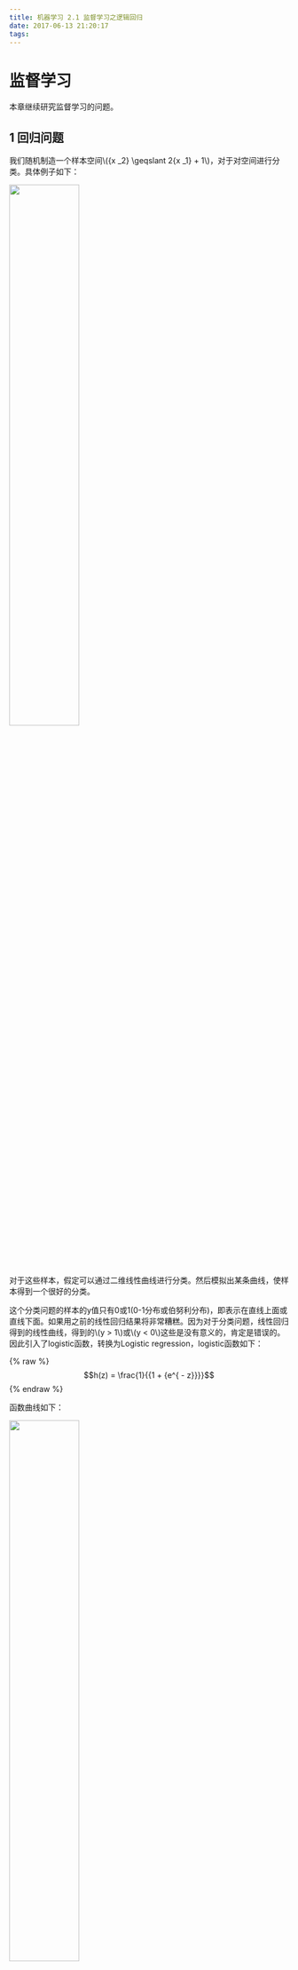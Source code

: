 ```yaml
---
title: 机器学习 2.1 监督学习之逻辑回归
date: 2017-06-13 21:20:17
tags:
---
```



<script type="text/javascript" src="/Users/zcy/Desktop/study/git/MathJax-master/MathJax.js?config=TeX-AMS-MML_HTMLorMML"></script>

# 监督学习

本章继续研究监督学习的问题。

## 1 回归问题

我们随机制造一个样本空间\\({x _2} \geqslant 2{x _1} + 1\\)，对于对空间进行分类。具体例子如下：

<img src="/images/机器学习/监督学习-分类问题样本.png" width=50% height=50% text-align=center/>

对于这些样本，假定可以通过二维线性曲线进行分类。然后模拟出某条曲线，使样本得到一个很好的分类。

这个分类问题的样本的y值只有0或1(0-1分布或伯努利分布)，即表示在直线上面或直线下面。如果用之前的线性回归结果将非常糟糕。因为对于分类问题，线性回归得到的线性曲线，得到的\\(y > 1\\)或\\(y < 0\\)这些是没有意义的，肯定是错误的。因此引入了logistic函数，转换为Logistic regression，logistic函数如下：

{% raw %}
$$h(z) = \frac{1}{{1 + {e^{ - z}}}}$$
{% endraw %}

函数曲线如下：

<img src="/images/机器学习/监督学习-分类问题辅助函数.png" width=50% height=50% text-align=center/>

如果我们设置\\(z = {\theta _1}{x _1} + {\theta _0} - {x _2}\\)。因此，对于分类问题就可以转化为：对于\\({x _2} \geqslant {\theta _1}{x _1} + {\theta _0}\\)就可以转化为h(z)趋向于0的程度，对于\\({x _2} \leqslant {\theta _1}{x _1} + {\theta _0}\\)就可以转化为h(z)趋向于1的程度。我们简化为如下公式:

{% raw %}
$$z = {\theta _1}{x _1} + {\theta _0}{x _0} + {\theta _2}{x _2} = {\theta ^T}x$$
{% endraw %}

其中,\\({x _0} = 1\\)，\\({\theta _2} =  - 1\\)。


## 2 回归问题推导
我们求辅助函数的导数，以备后来使用：

{% raw %}
$$h'(z) = (\frac{1}{{1 + {e^{ - z}}}})' =  - \frac{{ - {e^{ - z}}}}{{{{(1 + {e^{ - z}})}^2}}} = \frac{1}{{1 + {e^{ - z}}}}(1 - 1 + {e^{ - z}}) = h(z)(1 - h(z))$$
{% endraw %}

接下来我们从公式角度对问题进行建模分析与推导。

这里我们将我们的函数\\({h_\theta }(x)\\)转化为如下形式:

{% raw %}
$${h_\theta }(x) = \frac{1}{{1 + {e^{ - {\theta ^T}x}}}}$$
{% endraw %}

对于0-1分布，由于\\({h_\theta }(x)\\)只能为0或1。所以，在已知\\(x\\)和\\({\theta}\\)的情况下，我们可以认为有\\({h_\theta }(x)\\)的概率得到\\(y=1\\)。因此有如下公式：
{% raw %}
$$p(y = 1|x,\theta ) = {h_\theta }(x)$$
$$p(y = 0|x,\theta ) = 1 - {h_\theta }(x)$$
{% endraw %}

综合两个公式有如下公式：

{% raw %}
$$p(y|x,\theta ) = {h_\theta }{(x)^y}{(1 - {h _\theta }(x))^{(1 - y)}}$$
{% endraw %}
即在已经样本的情况下得到准确的\\(y\\)，即要使用极大释然方法，得到样本概率乘积的最大值,即得到下式的最大值：

{% raw %}
$$L(\theta ) = \prod\limits _{i = 1}^m {{h _\theta }{{(x{}^i)}^{{y^i}}}{{(1 - {h _\theta }({x^i}))}^{(1 - {y^i})}}} $$
{% endraw %}

取自然对数，对其中一个维度\\({\theta _j}\\)求偏导数，如下：

{% raw %}
$$\ell ({\theta _j}) = \frac{{\partial \ln (L(\theta ))}}{{\partial {\theta _j}}} = \frac{\partial } {{\partial {\theta _j}}}(\sum\limits _{i = 1}^m {({y^i}\ln ({h _\theta }(x{}^i)) + (1 - {y^i})} \ln (1 - {h _\theta }(x{}^i))))$$ 
{% endraw %}

我们使用一个辅助函数\\(z = {\theta ^T}x\\), 并且\\(\ln x\\)的倒数是\\(\frac{1}{x}\\)。
又由于复合函数有如下求导法则：

{% raw %}
$$\frac{{df(g(x))}}{{dx}} = \frac{{df(z)}}{{dz}}g(x)'$$
{% endraw %}

其中\\(z = g(x)\\)。。(这里再次强调下标识维度，上表是样本编号)。所以有：

{% raw %}
$$\ell ({\theta _j}) = \frac{{\partial L(\theta )}}{{\partial {\theta _j}}} = \frac{\partial }{{\partial {\theta _j}}}(\sum\limits _{i = 1}^m {({y^i}\ln ({h _\theta }(x{}^i)) + (1 - {y^i})} \ln (1 - {h _\theta }(x{}^i))))$$
{% endraw %}

这里设\\(z = {\theta ^T}x\\)，有：

{% raw %}
$$\ell ({\theta _j}) = \sum\limits _{i = 1}^m {({y^i}\frac{1}{{h(z)}}h'(z) + (1 - {y^i})} \frac{1}{{1 - h(z)}}( - h'(z)))$$
{% endraw %}

将之前的倒数公式带入其中,有:

{% raw %}
$$\ell ({\theta _j}) = \sum\limits _{i = 1}^m {(x _j^i(y - {h _\theta }({x^i})))} $$
{% endraw %}

因此这样就可以使用如下的式子学习样本值：

{% raw %}
$${\theta _j} = {\theta _j} + \alpha \sum\limits _{i = 1}^m {(x _j^i(y - {h _\theta }({x^i})))} $$
{% endraw %}

## 3 代码

从这一章开始讲代码从matlab转化更为通用的python。

我们选取合适的步长，当\\(J({\theta})\\)小于合适的阈值(这里配置为4)，就认为迭代完成。分类代码如下:

	import random
	import math
	import numpy as np
	from matplotlib import pyplot as plt
	k = 2
	b = 1
	x1_res = [-0.711, -0.2798, 0.4258, 0.4108, 0.0492, -0.842, -0.6036, -0.8394, 0.395, -0.8612, 0.806, 0.1476, 0.5464,
	          0.3992,
	          0.8326, 0.76, -0.7288, 0.0718, -0.4436, 0.8448, -0.017, -0.108, -0.4032, -0.9678, -0.4322, -0.9024, -0.0146,
	          -0.5346, -0.3808, 0.0498, 0.6376, -0.3946, 0.5896, -0.9504, 0.2046, -0.0994, 0.468, -0.9236, 0.0996, 0.4366,
	          -0.167, 0.9618, 0.5796, -0.383, 0.0254, -0.367, 0.0734, -0.8434, -0.9948, -0.0188]
	x2_res = [-0.5108, -0.1254, 0.6166, 0.5296, 0.5758, -0.5972, 0.3994, 0.9808, 0.7134, -0.9414, -0.098, -0.2778, 0.667,
	          0.1916, -0.0298, -0.5124, -0.509, -0.9754, 0.261, 0.4256, -0.7104, 0.8398, 0.7094, -0.5558, -0.799, 0.666,
	          0.392,
	          0.6688, 0.7832, 0.6372, -0.788, -0.1138, 0.0922, -0.6254, -0.1456, 0.3608, 0.4694, -0.8946, 0.9708, 0.8736,
	          -0.5254, 0.0252, 0.6554, -0.2486, 0.9064, -0.35, -0.7724, 0.131, 0.4446, 0.2468]
	          
	def make_samples(x0_arr,x1_arr,x2_arr,y_arr):
	  # classified by x_2 = 2*x_1 + 1 . (x_1,x_2) is the point of 2-D plane
	  # y is 0 or 1, means 'x_2 >= 2*x_1 + 1 '  or 'x_2 < 2*x_1 + 1'
	  for i in range(len(x1_res)):
	    x0_arr.append(1)
	    x1_arr.append(x1_res[i])
	    x2_arr.append(x2_res[i])
	    y_arr.append(0 if (x2_arr[i] >= k * x1_arr[i] + b ) else 1)
	
	def h(z):
	  return 1/(1 + math.exp(-1*z))
	
	def h_xita(x0,x1,x2,xita):
	  return h(transvection([x0,x1,x2], xita))
	
	def transvection(a,b):
	  return np.dot(a, b)
	
	def J(x0_arr,x1_arr,x2_arr,y_arr,xita):
	  sum = 0;
	  length = len(x1_arr)
	  for i in range(length):
	    sum = sum + ( h_xita(x0_arr[i],x1_arr[i],x2_arr[i],xita) - y_arr[0] )**2
	  return sum/2
	
	def updateXita(x0_arr,x1_arr,x2_arr,y_arr,xita,a,update_x):
	  sum = 0;
	  length = len(x0_arr)
	  for i in range(length):
	    sum = sum + ( y_arr[i] - h_xita(x0_arr[i],x1_arr[i],x2_arr[i],xita) ) * update_x[i]
	  return sum*a
	
	def showPic(k,b,point_x1_arr,point_x2_arr):
	  ## show line
	  X = np.arange(-1,1,0.001)
	  Y=[]
	  for i in range(X.size):
	    Y.append(k*X[i]+b)
	  plt.plot(X, Y, 'b--', label="logistic")
	  ## show points
	  for i in range(len(point_x1_arr)):
	    if(point_x2_arr[i]>2*point_x1_arr[i]+1):
	      plt.plot(point_x1_arr[i],point_x2_arr[i],'b--',marker = 'x', color = 'g')
	    else:
	      plt.plot(point_x1_arr[i],point_x2_arr[i],'r--',marker = '+', color = 'r')
	  plt.xlabel("x1")
	  plt.ylabel("x2")
	  plt.figure(figsize=(8, 4))
	  plt.show()
	
	if __name__== "__main__":
	  x0_arr = []
	  x1_arr = []
	  x2_arr = []
	  y_arr = []
	  make_samples(x0_arr,x1_arr,x2_arr,y_arr)
	  xita = [1,20,-1]
	  a = 0.01
	  limit = 4
	  count = 0
	  while 1:
	    j = J(x0_arr, x1_arr, x2_arr, y_arr, xita)
	    print("j=",j)
	    if j < limit:
	      break;
	    xita[0] = xita[0] + updateXita(x0_arr, x1_arr, x2_arr, y_arr, xita, a, x0_arr)
	    xita[1] = xita[1] + updateXita(x0_arr, x1_arr, x2_arr, y_arr, xita, a, x1_arr)
	    count = count + 1
	    print("cout=",count)
	    print("xita0=",xita[0]," xita1=",xita[1])
	  showPic(xita[1],xita[0],x1_arr,x2_arr)
	  print(xita)

经过数论迭代分析，得到\\( \theta _0 = 2.7841420917875297 \\)，\\( \theta _1 = 4.850051144306185 \\)。

得到如下结果:

<img src="/images/机器学习/监督学习-分类问题计算结果1.png" width=50% height=50% text-align=center/>

## 4 代码的改进

经过试验发现上面的算法的问题是如果选取合适的阈值。这里将算法修改为两次的\\(J({\theta})\\)的差值小于0.00001，这样就任务函数已经几近收敛,然后结束迭代。另外，如果\\(J({\theta})\\)的值某一次迭代增大了,说明算法异常或者迭代参数设置过大。修改后的代码如下:

	  while 1:                                                                             
	    j = J(x0_arr, x1_arr, x2_arr, y_arr, xita)                                         
	    print("j=",j)                                                                      
	    if j > j_last:                                                                     
	      print("算法异常或选取迭代系数过大")                                                           
	      break;                                                                           
	    if j_last - j < 0.00001:                                                           
	      print("out ",j_last - j)                                                         
	      break;                                                                           
	    j_last = j                                                                         
	    xita[0] = xita[0] + updateXita(x0_arr, x1_arr, x2_arr, y_arr, xita, a, x0_arr)     
	    xita[1] = xita[1] + updateXita(x0_arr, x1_arr, x2_arr, y_arr, xita, a, x1_arr)    

得到如下结果:

<img src="/images/机器学习/监督学习-分类问题计算结果2.png" width=50% height=50% text-align=center/>

## 5 牛顿法改进

这里说明另外一种快速求值的方法，牛顿法。
<img src="/images/机器学习/牛顿法示意图.png" width=50% height=50% text-align=center/>

如上所示为牛顿法的简易过程。我们初始值为\\(x _0\\)，然后在\\((x _0,f(x _0))\\)做切线得到\\(x _0\\)，依次类推会接近于得到\\(x _n\\),使得\\(f(x _n)\\)接近于0。具体算法的证明请见文献2。

根据上面的算法，我们可以轻易的推导出

{% raw %}
$${x _{i + 1}} = {x _i} - \frac{{f({x _i})}}{{f'({x _i})}}$$
{% endraw %}

联系之前的问题，我们可以转化快速得到\\({\theta _j}\\)使得\\(\ell ({\theta _j}) = 0\\)问题。（注: 之前的算法使找到最优下降方向使得\\(J({\theta})\\)最小，而牛顿法是直接得到最优的\\({\theta _j}\\)）

本问题的公式如下:

{% raw %}
$$\ell ({\theta _j}) = \sum\limits _{i = 1}^m {(x _j^i(y - {h _\theta }({x^i})))} $$
{% endraw %}

{% raw %}
$$\ell '({\theta _j}) =  - \sum\limits _{i = 1}^m {{{(x _j^i)}^2}} $$
{% endraw %}

{% raw %}
$${\theta _j}: = {\theta _j} - \frac{{\ell ({\theta _j})}}{{\ell '({\theta _j})}} = {\theta _j} - \frac{{\sum\limits _{i = 1}^m {(x _j^i(y - {h _\theta }({x^i})))} }}{{ - \sum\limits _{i = 1}^m {{{(x _j^i)}^2}} }}$$
{% endraw %}

代码如下:

	import sys
	import math
	import numpy as np
	from matplotlib import pyplot as plt
	k = 2
	b = 1
	x1_res = [-0.711, -0.2798, 0.4258, 0.4108, 0.0492, -0.842, -0.6036, -0.8394, 0.395, -0.8612, 0.806, 0.1476, 0.5464,
	          0.3992,
	          0.8326, 0.76, -0.7288, 0.0718, -0.4436, 0.8448, -0.017, -0.108, -0.4032, -0.9678, -0.4322, -0.9024, -0.0146,
	          -0.5346, -0.3808, 0.0498, 0.6376, -0.3946, 0.5896, -0.9504, 0.2046, -0.0994, 0.468, -0.9236, 0.0996, 0.4366,
	          -0.167, 0.9618, 0.5796, -0.383, 0.0254, -0.367, 0.0734, -0.8434, -0.9948, -0.0188]
	x2_res = [-0.5108, -0.1254, 0.6166, 0.5296, 0.5758, -0.5972, 0.3994, 0.9808, 0.7134, -0.9414, -0.098, -0.2778, 0.667,
	          0.1916, -0.0298, -0.5124, -0.509, -0.9754, 0.261, 0.4256, -0.7104, 0.8398, 0.7094, -0.5558, -0.799, 0.666,
	          0.392,
	          0.6688, 0.7832, 0.6372, -0.788, -0.1138, 0.0922, -0.6254, -0.1456, 0.3608, 0.4694, -0.8946, 0.9708, 0.8736,
	          -0.5254, 0.0252, 0.6554, -0.2486, 0.9064, -0.35, -0.7724, 0.131, 0.4446, 0.2468]
	
	def make_samples(x0_arr,x1_arr,x2_arr,y_arr):
	  # classified by x_2 = 2*x_1 + 1 . (x_1,x_2) is the point of 2-D plane
	  # y is 0 or 1, means 'x_2 >= 2*x_1 + 1 '  or 'x_2 < 2*x_1 + 1'
	  for i in range(len(x1_res)):
	    x0_arr.append(1)
	    x1_arr.append(x1_res[i])
	    x2_arr.append(x2_res[i])
	    y_arr.append(0 if (x2_arr[i] >= k * x1_arr[i] + b ) else 1)
	
	def h(z):
	  return 1/(1 + math.exp(-1*z))
	
	def h_xita(x0,x1,x2,xita):
	  return h(transvection([x0,x1,x2], xita))
	
	def transvection(a,b):
	  return np.dot(a, b)
	
	def l(x0_arr,x1_arr,x2_arr,y_arr,xita,a,update_x):
	  sum = 0;
	  for i in range(len(x0_arr)):
	    sum = sum + ( y_arr[i] - h_xita(x0_arr[i],x1_arr[i],x2_arr[i],xita) ) * update_x[i]
	  return sum*a
	
	def derl(update_x):
	  sum = 0;
	  for i in range(len(update_x)):
	    sum = sum + update_x[i]*update_x[i];
	  return -1 * sum
	
	def showPic(k,b,point_x1_arr,point_x2_arr):
	  ## show line
	  X = np.arange(-1,1,0.001)
	  Y=[]
	  for i in range(X.size):
	    Y.append(k*X[i]+b)
	  plt.plot(X, Y, 'b--', label="logistic")
	  ## show points
	  for i in range(len(point_x1_arr)):
	    if(point_x2_arr[i]>2*point_x1_arr[i]+1):
	      plt.plot(point_x1_arr[i],point_x2_arr[i],'b--',marker = 'x', color = 'g')
	    else:
	      plt.plot(point_x1_arr[i],point_x2_arr[i],'r--',marker = '+', color = 'r')
	  plt.xlabel("x1")
	  plt.ylabel("x2")
	  plt.figure(figsize=(8, 4))
	  plt.show()
	
	if __name__== "__main__":
	  x0_arr = []
	  x1_arr = []
	  x2_arr = []
	  y_arr = []
	  make_samples(x0_arr,x1_arr,x2_arr,y_arr)
	  xita = [1,20,-1]
	  xita_bak = [10000,10000]
	  count = 0
	  while 1:
	    xita[0] = xita[0] - l(x0_arr, x1_arr, x2_arr, y_arr, xita, 1,x0_arr)/derl(x0_arr)
	    xita[1] = xita[1] - l(x0_arr, x1_arr, x2_arr, y_arr, xita, 1, x1_arr) / derl(x1_arr)
	    if abs(l(x0_arr, x1_arr, x2_arr, y_arr, xita, 1,x0_arr)) <= 0.001 :
	      print("xita = ",xita)
	      break;
	    xita_bak[1]=xita[1]
	    xita_bak[0]=xita[0]
	    count = count + 1
	    print("count=", count, " xita = ", xita)
	
	  showPic(xita[1],xita[0],x1_arr,x2_arr)
	  print(xita)

得到\\({\theta _0}\\)和\\({\theta _1}\\)分别为
2.7762287194293407, 4.835356147838368。得到的曲线如下：

<img src="/images/机器学习/监督学习-分类问题计算结果3.png" width=50% height=50% text-align=center/>

## 6 参考文献

* 1 << cs229-notes1 >>
* 2 << 计算机科学计算 >> 施吉林,张宏伟，金光日编

> 未来代码将会维护在https://github.com/zhengchenyu/mlearning